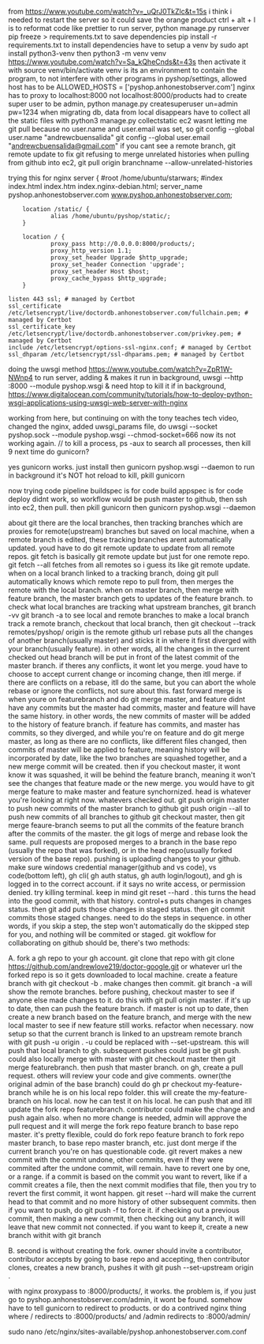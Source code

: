 from https://www.youtube.com/watch?v=_uQrJ0TkZlc&t=15s
i think i needed to restart the server so it could save the orange product
ctrl + alt + l is to reformat code like prettier
to run server, python manage.py runserver
pip freeze > requirements.txt to save dependencies
pip install -r requirements.txt to install dependencies
have to setup a venv by sudo apt install python3-venv
then python3 -m venv venv
https://www.youtube.com/watch?v=Sa_kQheCnds&t=43s
then activate it with source venv/bin/activate
venv is its an environment to contain the program, to not interfere with other programs
in pyshop/settings, allowed host has to be ALLOWED_HOSTS = ['pyshop.anhonestobserver.com']
nginx has to proxy to localhost:8000 not localhost:8000/products
had to create super user to be admin, python manage.py createsuperuser
un=admin
pw=1234
when migrating db, data from local disappears
have to collect all the static files with python3 manage.py collectstatic
ec2 wasnt letting me git pull because no user.name and user.email was set, so
git config --global user.name "andrewcbuensalida"
git config --global user.email "andrewcbuensalida@gmail.com"
if you cant see a remote branch, git remote update
to fix git refusing to merge unrelated histories when pulling from github into ec2,
git pull origin branchname --allow-unrelated-histories

trying this for nginx
server {
#root /home/ubuntu/starwars;
#index index.html index.htm index.nginx-debian.html;
server_name pyshop.anhonestobserver.com www.pyshop.anhonestobserver.com;

        location /static/ {
                alias /home/ubuntu/pyshop/static/;
        }

        location / {
                proxy_pass http://0.0.0.0:8000/products/;
                proxy_http_version 1.1;
                proxy_set_header Upgrade $http_upgrade;
                proxy_set_header Connection 'upgrade';
                proxy_set_header Host $host;
                proxy_cache_bypass $http_upgrade;
        }

    listen 443 ssl; # managed by Certbot
    ssl_certificate /etc/letsencrypt/live/doctordb.anhonestobserver.com/fullchain.pem; # managed by Certbot
    ssl_certificate_key /etc/letsencrypt/live/doctordb.anhonestobserver.com/privkey.pem; # managed by Certbot
    include /etc/letsencrypt/options-ssl-nginx.conf; # managed by Certbot
    ssl_dhparam /etc/letsencrypt/ssl-dhparams.pem; # managed by Certbot

doing the uwsgi method https://www.youtube.com/watch?v=ZpR1W-NWnp4
to run server, adding & makes it run in background, uwsgi --http :8000 --module pyshop.wsgi &
need htop to kill it if in background, https://www.digitalocean.com/community/tutorials/how-to-deploy-python-wsgi-applications-using-uwsgi-web-server-with-nginx

working from here, but continuing on with the tony teaches tech video, changed the nginx, added uwsgi_params file, do uwsgi --socket pyshop.sock --module pyshop.wsgi --chmod-socket=666
now its not working again.
// to kill a process, ps -aux to search all processes, then kill 9 <pid>
next time do gunicorn?

yes gunicorn works. just install then gunicorn pyshop.wsgi --daemon to run in background
it's NOT hot reload
to kill, pkill gunicorn

now trying code pipeline
buildspec is for code build
appspec is for code deploy
didnt work, so workflow would be push master to github, then ssh into ec2, then pull. then pkill gunicorn then gunicorn pyshop.wsgi --daemon

about git
there are the local branches, then tracking branches which are proxies for remote(upstream) branches but saved on local machine, 
when a remote branch is edited, these tracking branches arent automatically updated. youd have to do git remote update to update from all remote repos. 
git fetch is basically git remote update but just for one remote repo. git fetch --all fetches from all remotes so i guess its like git remote update. when on a local branch linked to a tracking branch, doing git pull automatically knows which remote repo to pull from, then merges the remote with the local branch.
when on master branch, then merge with feature branch, the master branch gets to updates of the feature branch.
to check what local branches are tracking what upstream branches, git branch -vv
git branch -a to see local and remote branches
to make a local branch track a remote branch, checkout that local branch, then git checkout --track remotes/pyshop/<branch>
origin is the remote github url
rebase puts all the changes of another branch(usually master) and sticks it in where it first diverged with your branch(usually feature). in other words, all the changes in the 
current checked out head branch will be put in front of the latest commit of the master branch.
if theres any conflicts, it wont let you merge. youd have to choose to accept current change or incoming change, then itll merge. if there are conflicts on a rebase, itll do the same, but
you can abort the whole rebase or ignore the conflicts, not sure about this.
fast forward merge is when youre on featurebranch and do git merge master, and feature didnt have any commits but the master had commits, master and feature will have the same history.
in other words, the new commits of master will be added to the history of feature branch.
if feature has commits, and master has commits, so they diverged, and while you're on feature and do git merge master, as long as there are no conflicts, like different files changed, 
then commits of master will be applied to feature, meaning history will be incorporated by date, like the two branches are squashed together, 
and a new merge commit will be created. then if you checkout master, it wont know it was squashed, it will be behind
the feature branch, meaning it won't see the changes that feature made or the new merge. you would have to git merge feature to make master and feature synchornized.
head is whatever you're looking at right now. whatevers checked out.
git push origin master to push new commits of the master branch to github
git push origin --all to push new commits of all branches to github
git checkout master, then git merge feaure-branch seems to put all the commits of the feature branch after the commits of the master.
the git logs of merge and rebase look the same.
pull requests are proposed merges to a branch in the base repo (usually the repo that was forked), or in the head repo(usually forked version of the base repo). 
pushing is uploading changes to your github.
make sure windows credential manager(github and vs code), vs code(bottom left), gh cli( gh auth status, gh auth login/logout), and gh is logged in to the correct account.
if it says no write access, or permission denied. try killing terminal.
keep in mind git reset --hard <good commit>. this turns the head into the good commit, with that history.
control+s puts changes in changes status. then git add puts those changes in staged status. then git commit commits those staged changes. need to do the steps in sequence.
in other words, if you skip a step, the step won't automatically do the skipped step for you, and nothing will be commited or staged. 
git wokflow for collaborating on github should be, there's two methods:

A. fork a gh repo to your gh account. git clone that repo with git clone https://github.com/andrewlove219/doctor-google.git or whatever url the forked repo is so it gets downloaded
to local machine. create a feature branch with git checkout -b <myfeaturebranch>. make changes then commit. git branch -a will show the remote branches. before pushing, checkout master
to see if anyone else made changes to it. do this with git pull origin master. if it's up to date, then can push the feature branch. if master is not up to date, then create a new
branch based on the feature branch, and merge with the new local master to see if new feature still works. refactor when necessary. now setup so that the current branch is linked to 
an upstream remote branch with git push -u origin <featurebranch>. -u could be replaced with --set-upstream. this will push that local branch to gh. 
subsequent pushes could just be git push. could also locally merge with master with git checkout master then git merge featurebranch. then push that master branch.
on gh, create a pull request. others will review your code and give comments. owner(the original admin of the base branch) could do gh pr 
checkout my-feature-branch while he is on his local repo folder. this will create the my-feature-branch on his local. now he can test it on his local. he can push that and 
itll update the fork repo featurebranch. contributor could make the change and push again also. when no more change is needed, admin will approve the pull request and it will 
merge the fork repo feature branch to base repo master. it's pretty flexible, could do fork repo feature branch to fork repo master branch, to base repo master branch, etc. 
just dont merge if the current branch you're on has questionable code. git revert <commit you want to undo> makes a new commit with the commit undone, other commits, even if they 
were commited after the undone commit, will remain. have to revert one by one, or a range. if a commit is based on the commit you want to revert, like if a commit creates a file, 
then the next commit modifies that file, then you try to revert the first commit, it wont happen. 
git reset --hard <commit id> will make the current head to that commit and no more history of other subsequent commits.
then if you want to push, do git push -f to force it.
if checking out a previous commit, then making a new commit, then checking out any branch, it will leave that new commit not connected. if you want to keep it, create a new branch withit 
with git branch <new-branch-name> <then the commit id>

B. second is without creating the fork. owner should invite a contributor, contributor accepts by going to base repo and accepting, then contributor clones, creates a new branch,
pushes it with git push --set-upstream origin <feature-branch>.

with nginx proxypass to :8000/products/, it works. the problem is, if you just go to pyshop.anhonestobserver.com/admin, it wont be found. somehow have to tell gunicorn to redirect to products. or do a contrived nginx thing where / redirects to
:8000/products/ and /admin redirects to :8000/admin/

sudo nano /etc/nginx/sites-available/pyshop.anhonestobserver.com.conf
